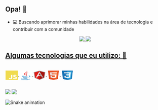 ## Opa! 👋
- 💻 Buscando aprimorar minhas habilidades na área de tecnologia e contribuir com a comunidade 
<div align="center">
  <a href="https://github.com/martnsBreno">
  <img height="160em" src="https://github-readme-stats.vercel.app/api?username=martnsBreno&show_icons=true&theme=tokyonight&include_all_commits=true&count_private=true"/>
  <img height="160em" src="https://github-readme-stats.vercel.app/api/top-langs/?username=martnsBreno&layout=compact&langs_count=7&theme=tokyonight"/>
</div>
 
## Algumas tecnologias que eu utilizo: 🔭
<div style="display: inline_block"><br>
  <img align="center" alt="Breno-Js" height="30" width="40" src="https://raw.githubusercontent.com/devicons/devicon/master/icons/javascript/javascript-plain.svg">
  <img align="center" alt="Breno-Java" height="30" width="40" src="https://raw.githubusercontent.com/devicons/devicon/master/icons/java/java-original.svg">
  <img align="center" alt="Breno-Angular" height="30" width="40" src="https://raw.githubusercontent.com/devicons/devicon/master/icons/angularjs/angularjs-original.svg">
  <img align="center" alt="Breno-HTML" height="30" width="40" src="https://raw.githubusercontent.com/devicons/devicon/master/icons/html5/html5-original.svg">
  <img align="center" alt="Breno-CSS" height="30" width="40" src="https://raw.githubusercontent.com/devicons/devicon/master/icons/css3/css3-original.svg">
</div>

  ##
  
<div>
<a href="https://www.instagram.com/breno_oliv/" target="_blank"><img src="https://img.shields.io/badge/-Instagram-%23E4405F?style=for-the-badge&logo=instagram&logoColor=white" target="_blank"></a>
</a>
<a href="https://www.linkedin.com/in/brenomartinss/" target="_blank"><img src="https://img.shields.io/badge/-LinkedIn-%230077B5?style=for-the-badge&logo=linkedin&logoColor=white" target="_blank"></a> 
  
 ![Snake animation](https://github.com/martnsBreno/martnsBreno/blob/output/github-contribution-grid-snake.svg)
  
</div>

  



